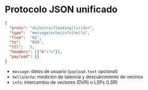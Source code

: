 # Protocolo JSON unificado

```json
{
  "proto": "dijkstra|flooding|lsr|dvr",
  "type":  "message|echo|info|hello",
  "from":  "N1",
  "to":    "N10",
  "ttl":   5,
  "headers": [{"k":"v"}],
  "payload": {}
}
```

- `message`: datos de usuario (`payload.text` opcional)
- `hello`/`echo`: medición de latencia y descubrimiento de vecinos
- `info`: intercambio de vectores (DVR) o LSPs (LSR)
